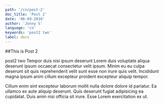 ```yaml
---
path: '/cn/post-2'
doc_title: 'Post 2'
date: '06-09-2018'
author: 'Jonny S'
language: 'cn'
keywords: 'post2 two'
label: docs
---
```


##This is Post 2

post2 two Tempor duis nisi ipsum deserunt Lorem duis voluptate aliqua deserunt ipsum occaecat consectetur velit ipsum. Minim eu eu culpa deserunt sit quis reprehenderit velit sunt esse non irure quis velit. Incididunt magna ipsum anim cillum excepteur proident excepteur aliquip tempor.
<!-- end -->

Cillum enim sint excepteur laborum mollit nulla dolore dolore id pariatur. Ea ullamco ex aute aliquip deserunt. Quis deserunt fugiat adipisicing ea cupidatat. Duis anim nisi officia sit irure. Esse Lorem exercitation ex ut.